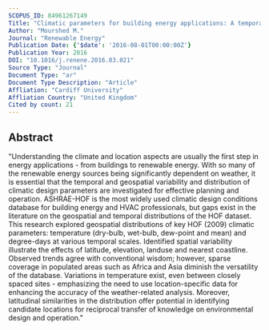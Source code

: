 ```yaml
---
SCOPUS_ID: 84961267149
Title: "Climatic parameters for building energy applications: A temporal-geospatial assessment of temperature indicators"
Author: "Mourshed M."
Journal: "Renewable Energy"
Publication Date: {'$date': '2016-08-01T00:00:00Z'}
Publication Year: 2016
DOI: "10.1016/j.renene.2016.03.021"
Source Type: "Journal"
Document Type: "ar"
Document Type Description: "Article"
Affliation: "Cardiff University"
Affliation Country: "United Kingdom"
Cited by count: 21
---
```


## Abstract
"Understanding the climate and location aspects are usually the first step in energy applications - from buildings to renewable energy. With so many of the renewable energy sources being significantly dependent on weather, it is essential that the temporal and geospatial variability and distribution of climatic design parameters are investigated for effective planning and operation. ASHRAE-HOF is the most widely used climatic design conditions database for building energy and HVAC professionals, but gaps exist in the literature on the geospatial and temporal distributions of the HOF dataset. This research explored geospatial distributions of key HOF (2009) climatic parameters: temperature (dry-bulb, wet-bulb, dew-point and mean) and degree-days at various temporal scales. Identified spatial variability illustrate the effects of latitude, elevation, landuse and nearest coastline. Observed trends agree with conventional wisdom; however, sparse coverage in populated areas such as Africa and Asia diminish the versatility of the database. Variations in temperature exist, even between closely spaced sites - emphasizing the need to use location-specific data for enhancing the accuracy of the weather-related analysis. Moreover, latitudinal similarities in the distribution offer potential in identifying candidate locations for reciprocal transfer of knowledge on environmental design and operation."
